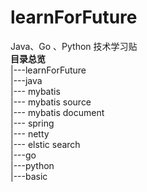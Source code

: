 # learnForFuture
Java、Go 、Python 技术学习贴</br>
**目录总览**</br>
|---learnForFuture </br>
   |---java </br>
      |--- mybatis </br>
          |--- mybatis source </br>
          |--- mybatis document </br>
      |--- spring </br>
      |--- netty </br>
      |--- elstic search </br>
   |---go </br>
   |---python </br>
   |---basic </br>
